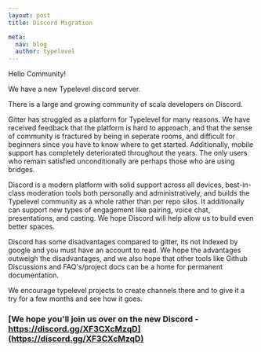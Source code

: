 ```yaml
---
layout: post
title: Discord Migration

meta:
  nav: blog
  author: typelevel
---
```


Hello Community!

We have a new Typelevel discord server.

There is a large and growing community of scala developers on Discord.

Gitter has struggled as a platform for Typelevel for many reasons. We have received feedback that the platform is hard to approach,
and that the sense of community is fractured by being in seperate rooms, and difficult for beginners since you have to know where to get started.
Additionally, mobile support has completely deteriorated throughout the years.
The only users who remain satisfied unconditionally are perhaps those who are using bridges.

Discord is a modern platform with solid support across all devices, 
best-in-class moderation tools both personally and administratively, and builds the Typelevel community as a whole rather than per repo silos. 
It additionally can support new types of engagement like pairing, voice chat, presentations, and casting.
We hope Discord will help allow us to build even better spaces.

Discord has some disadvantages compared to gitter, its not indexed by google and you must have an account to read. 
We hope the advantages outweigh the disadvantages, 
and we also hope that other tools like Github Discussions and FAQ's/project docs can be a home for permanent documentation.

We encourage typelevel projects to create channels there and to give it a try for a few months and see how it goes.

### [We hope you'll join us over on the new Discord - https://discord.gg/XF3CXcMzqD](https://discord.gg/XF3CXcMzqD)
